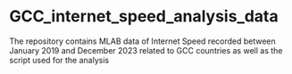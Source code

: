 # GCC_internet_speed_analysis_data
The repository contains MLAB data of Internet Speed recorded between January 2019 and December 2023 related to GCC countries as well as the script used for the analysis
